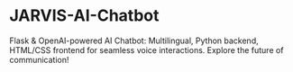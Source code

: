 # JARVIS-AI-Chatbot
Flask &amp; OpenAI-powered AI Chatbot: Multilingual, Python backend, HTML/CSS frontend for seamless voice interactions. Explore the future of communication!
